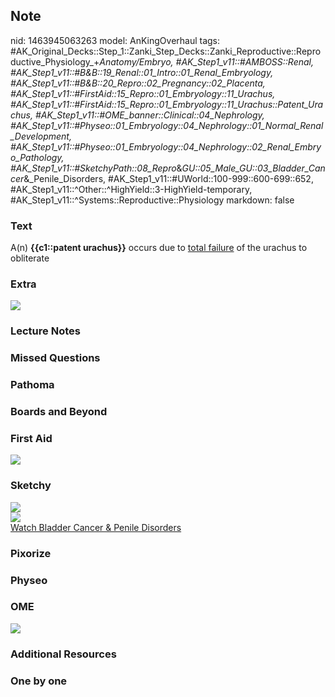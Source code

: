 ## Note
nid: 1463945063263
model: AnKingOverhaul
tags: #AK_Original_Decks::Step_1::Zanki_Step_Decks::Zanki_Reproductive::Reproductive_Physiology_+_Anatomy/Embryo, #AK_Step1_v11::#AMBOSS::Renal, #AK_Step1_v11::#B&B::19_Renal::01_Intro::01_Renal_Embryology, #AK_Step1_v11::#B&B::20_Repro::02_Pregnancy::02_Placenta, #AK_Step1_v11::#FirstAid::15_Repro::01_Embryology::11_Urachus, #AK_Step1_v11::#FirstAid::15_Repro::01_Embryology::11_Urachus::Patent_Urachus, #AK_Step1_v11::#OME_banner::Clinical::04_Nephrology, #AK_Step1_v11::#Physeo::01_Embryology::04_Nephrology::01_Normal_Renal_Development, #AK_Step1_v11::#Physeo::01_Embryology::04_Nephrology::02_Renal_Embryo_Pathology, #AK_Step1_v11::#SketchyPath::08_Repro_&_GU::05_Male_GU::03_Bladder_Cancer_&_Penile_Disorders, #AK_Step1_v11::#UWorld::100-999::600-699::652, #AK_Step1_v11::^Other::^HighYield::3-HighYield-temporary, #AK_Step1_v11::^Systems::Reproductive::Physiology
markdown: false

### Text
A(n) <b>{{c1::patent urachus}}</b> occurs due to <u>total
failure</u> of the urachus to obliterate

### Extra
<img src="paste-523839981224131.jpg">

### Lecture Notes


### Missed Questions


### Pathoma


### Boards and Beyond


### First Aid
<img src="tmpPkY54d.png">

### Sketchy
<div><img src="clip_image001.png"></div>
<div><img src=
"clip_image002-effdc2312b4237f6c8442491b7148a738b0992f3.png"></div><a href="https://dashboard.sketchy.com/study/medical/courses/medical-pathophysiology/units/medical-pathophysiology-reproductive-gu/videos/medical-pathophysiology-reproductive-and-gu-male-gu-bladder-cancer-and-penile-disorders?utm_source=anki&utm_medium=partnership&utm_campaign=february_update&utm_content=medical">Watch
Bladder Cancer & Penile Disorders</a>

### Pixorize


### Physeo


### OME
<div class="ome-widget">
  <a href=
  "https://onlinemeded.org/spa/nephrology?ref=anki"><img src=
  "_OME_AnkiFlashcards_Topic_5.png"></a>
</div>

### Additional Resources


### One by one

